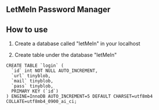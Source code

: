 ## LetMeIn Password Manager

## How to use

1. Create a database called "letMeIn" in your localhost

2. Create table under the database "letMeIn"

```
CREATE TABLE `login` (
  `id` int NOT NULL AUTO_INCREMENT,
  `url` tinyblob,
  `mail` tinyblob,
  `pass` tinyblob,
  PRIMARY KEY (`id`)
) ENGINE=InnoDB AUTO_INCREMENT=5 DEFAULT CHARSET=utf8mb4 COLLATE=utf8mb4_0900_ai_ci;
```
